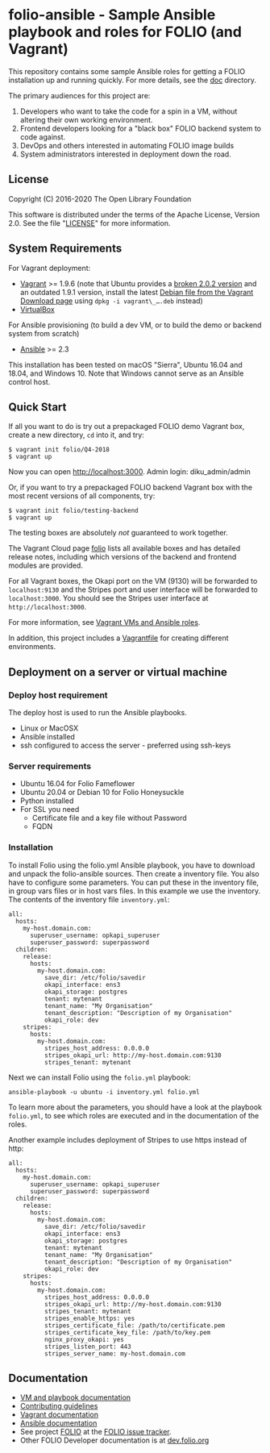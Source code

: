 # folio-ansible - Sample Ansible playbook and roles for FOLIO (and Vagrant)

This repository contains some sample Ansible roles for getting a FOLIO
installation up and running quickly. For more details, see the
[doc](doc/index.md) directory.

The primary audiences for this project are:

1. Developers who want to take the code for a spin in a VM, without
   altering their own working environment.
2. Frontend developers looking for a "black box" FOLIO backend system
   to code against.
3. DevOps and others interested in automating FOLIO image builds
4. System administrators interested in deployment down the road.

## License

Copyright (C) 2016-2020 The Open Library Foundation

This software is distributed under the terms of the Apache License,
Version 2.0. See the file "[LICENSE](LICENSE)" for more information.

## System Requirements

For Vagrant deployment:
* [Vagrant](https://www.vagrantup.com) \>= 1.9.6 (note that Ubuntu
  provides a
  [broken 2.0.2 version](https://github.com/hashicorp/vagrant/issues/9788)
  and an outdated 1.9.1 version, install the latest
  [Debian file from the Vagrant Download page](https://www.vagrantup.com/downloads.html)
  using `dpkg -i vagrant\_….deb` instead)
* [VirtualBox](https://www.virtualbox.org)

For Ansible provisioning (to build a dev VM, or to build the demo or
backend system from scratch)
* [Ansible](http://docs.ansible.com/ansible/intro_installation.html) \>= 2.3

This installation has been tested on macOS "Sierra", Ubuntu 16.04 and 18.04, and
Windows 10. Note that Windows cannot serve as an Ansible control host.

## Quick Start

If all you want to do is try out a prepackaged FOLIO demo Vagrant box,
create a new directory, `cd` into it, and try:

    $ vagrant init folio/Q4-2018
    $ vagrant up

Now you can open [http://localhost:3000](http://localhost:3000).
Admin login: diku\_admin/admin

Or, if you want to try a prepackaged FOLIO backend Vagrant box with the
most recent versions of all components, try:

    $ vagrant init folio/testing-backend
    $ vagrant up

The testing boxes are absolutely _not_ guaranteed to work together.

The Vagrant Cloud page [folio](https://app.vagrantup.com/folio) lists
all available boxes and has
detailed release notes, including which versions of the backend and
frontend modules are provided.

For all Vagrant boxes, the Okapi port on the VM (9130) will be
forwarded to `localhost:9130` and the Stripes port and user interface
will be forwarded to `localhost:3000`. You should see the Stripes user
interface at `http://localhost:3000`.

For more information, see [Vagrant VMs and Ansible roles](doc/index.md).

In addition, this project includes a [Vagrantfile](Vagrantfile) for
creating different environments.

## Deployment on a server or virtual machine

### Deploy host requirement

The deploy host is used to run the Ansible playbooks.

* Linux or MacOSX
* Ansible installed
* ssh configured to access the server - preferred using ssh-keys

### Server requirements

* Ubuntu 16.04 for Folio Fameflower
* Ubuntu 20.04 or Debian 10 for Folio Honeysuckle
* Python installed
* For SSL you need
    * Certificate file and a key file without Password
    * FQDN

### Installation

To install Folio using the folio.yml Ansible playbook, you have to download
and unpack the folio-ansible sources. Then create a inventory file.
You also have to configure some parameters. You can put
these in the inventory file, in group vars files or in host vars files. In this
example we use the inventory. The contents of the inventory file `inventory.yml`:

    all:
      hosts:
        my-host.domain.com:
          superuser_username: opkapi_superuser
          superuser_password: superpassword
      children:
        release:
          hosts:
            my-host.domain.com:
              save_dir: /etc/folio/savedir
              okapi_interface: ens3
              okapi_storage: postgres
              tenant: mytenant
              tenant_name: "My Organisation"
              tenant_description: "Description of my Organisation"
              okapi_role: dev
        stripes:
          hosts:
            my-host.domain.com:
              stripes_host_address: 0.0.0.0
              stripes_okapi_url: http://my-host.domain.com:9130
              stripes_tenant: mytenant

Next we can install Folio using the `folio.yml` playbook:

    ansible-playbook -u ubuntu -i inventory.yml folio.yml

To learn more about the parameters, you should have a look at the
playbook `folio.yml`, to see which roles are executed and in the
documentation of the roles.

Another example includes deployment of Stripes to use https instead of http:

    all:
      hosts:
        my-host.domain.com:
          superuser_username: opkapi_superuser
          superuser_password: superpassword
      children:
        release:
          hosts:
            my-host.domain.com:
              save_dir: /etc/folio/savedir
              okapi_interface: ens3
              okapi_storage: postgres
              tenant: mytenant
              tenant_name: "My Organisation"
              tenant_description: "Description of my Organisation"
              okapi_role: dev
        stripes:
          hosts:
            my-host.domain.com:
              stripes_host_address: 0.0.0.0
              stripes_okapi_url: http://my-host.domain.com:9130
              stripes_tenant: mytenant
              stripes_enable_https: yes
              stripes_certificate_file: /path/to/certificate.pem
              stripes_certificate_key_file: /path/to/key.pem
              nginx_proxy_okapi: yes
              stripes_listen_port: 443
              stripes_server_name: my-host.domain.com



## Documentation

* [VM and playbook documentation](doc/index.md)
* [Contributing guidelines](CONTRIBUTING.md)
* [Vagrant documentation](https://www.vagrantup.com/docs/)
* [Ansible documentation](http://docs.ansible.com/ansible/index.html)
* See project [FOLIO](https://issues.folio.org/browse/FOLIO)
at the [FOLIO issue tracker](https://dev.folio.org/guidelines/issue-tracker).
* Other FOLIO Developer documentation is at [dev.folio.org](https://dev.folio.org/)
